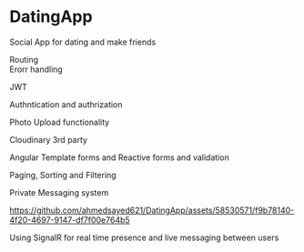 # DatingApp
Social App for dating and make friends 
<br/>

Routing 
<br/>
Erorr handling
<br/>

JWT
<br/>

Authntication and authrization 
<br/>


Photo Upload functionality 
<br/>

Cloudinary 3rd party
<br/>

Angular Template forms and Reactive forms and validation
<br/>

Paging, Sorting and Filtering
<br/>

Private Messaging system 
<br/>

https://github.com/ahmedsayed621/DatingApp/assets/58530571/f9b78140-4f20-4697-9147-df7f00e764b5



Using SignalR for real time presence and live messaging between users
<br/>


